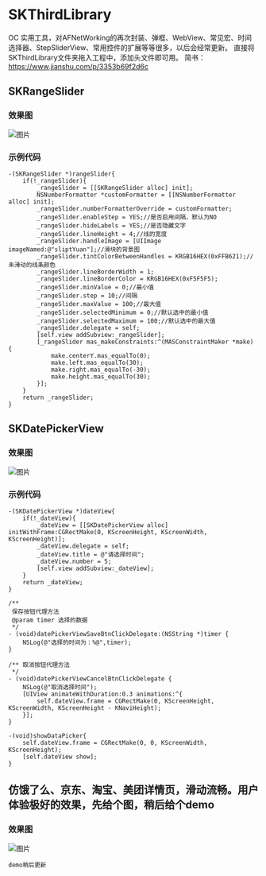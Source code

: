 # SKThirdLibrary
OC 实用工具，对AFNetWorking的再次封装、弹框、WebView、常见宏、时间选择器、StepSliderView、常用控件的扩展等等很多，以后会经常更新。
直接将SKThirdLibrary文件夹拖入工程中，添加头文件即可用。
简书：https://www.jianshu.com/p/3353b69f2d6c

## SKRangeSlider

### 效果图
![图片](screenshots/SKRangeSlider.gif "SKRangeSlider")

### 示例代码
```
-(SKRangeSlider *)rangeSlider{
    if(!_rangeSlider){
        _rangeSlider = [[SKRangeSlider alloc] init];
        NSNumberFormatter *customFormatter = [[NSNumberFormatter alloc] init];
        _rangeSlider.numberFormatterOverride = customFormatter;
        _rangeSlider.enableStep = YES;//是否启用间隔，默认为NO
        _rangeSlider.hideLabels = YES;//是否隐藏文字
        _rangeSlider.lineHeight = 4;//线的宽度
        _rangeSlider.handleImage = [UIImage imageNamed:@"sliptYuan"];//滑块的背景图
        _rangeSlider.tintColorBetweenHandles = KRGB16HEX(0xFFB621);//未滑动的线条颜色
        _rangeSlider.lineBorderWidth = 1;
        _rangeSlider.lineBorderColor = KRGB16HEX(0xF5F5F5);
        _rangeSlider.minValue = 0;//最小值
        _rangeSlider.step = 10;//间隔
        _rangeSlider.maxValue = 100;//最大值
        _rangeSlider.selectedMinimum = 0;//默认选中的最小值
        _rangeSlider.selectedMaximum = 100;//默认选中的最大值
        _rangeSlider.delegate = self;
        [self.view addSubview:_rangeSlider];
        [_rangeSlider mas_makeConstraints:^(MASConstraintMaker *make) {
            make.centerY.mas_equalTo(0);
            make.left.mas_equalTo(30);
            make.right.mas_equalTo(-30);
            make.height.mas_equalTo(30);
        }];
    }
    return _rangeSlider;
}
```

## SKDatePickerView
### 效果图
![图片](screenshots/SKDatePickerView.gif "SKDatePickerView")

### 示例代码

```
-(SKDatePickerView *)dateView{
    if(!_dateView){
        _dateView = [[SKDatePickerView alloc] initWithFrame:CGRectMake(0, KScreenHeight, KScreenWidth, KScreenHeight)];
        _dateView.delegate = self;
        _dateView.title = @"请选择时间";
        _dateView.number = 5;
        [self.view addSubview:_dateView];
    }
    return _dateView;
}
```

```
/**
 保存按钮代理方法
 @param timer 选择的数据
 */
- (void)datePickerViewSaveBtnClickDelegate:(NSString *)timer {
    NSLog(@"选择的时间为：%@",timer);
}

/** 取消按钮代理方法
 */
- (void)datePickerViewCancelBtnClickDelegate {
    NSLog(@"取消选择时间");
    [UIView animateWithDuration:0.3 animations:^{
        self.dateView.frame = CGRectMake(0, KScreenHeight, KScreenWidth, KScreenHeight - KNaviHeight);
    }];
}

-(void)showDataPicker{
    self.dateView.frame = CGRectMake(0, 0, KScreenWidth, KScreenHeight);
    [self.dateView show];
}

```
## 仿饿了么、京东、淘宝、美团详情页，滑动流畅。用户体验极好的效果，先给个图，稍后给个demo
### 效果图
![图片](screenshots/SKCarDetailsViewController.gif "SKCarDetailsViewController")
```
demo稍后更新
```
